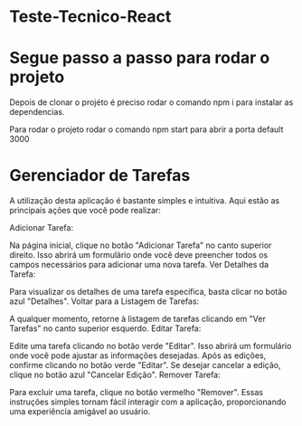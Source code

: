 # Teste-Tecnico-React

# Segue passo a passo para rodar o projeto

Depois de clonar o projéto é preciso rodar o comando npm i para instalar as dependencias.

Para rodar o projeto rodar o comando npm start para abrir a porta default 3000

# Gerenciador de Tarefas


A utilização desta aplicação é bastante simples e intuitiva. Aqui estão as principais ações que você pode realizar:

Adicionar Tarefa:

Na página inicial, clique no botão "Adicionar Tarefa" no canto superior direito. Isso abrirá um formulário onde você deve preencher todos os campos necessários para adicionar uma nova tarefa.
Ver Detalhes da Tarefa:

Para visualizar os detalhes de uma tarefa específica, basta clicar no botão azul "Detalhes".
Voltar para a Listagem de Tarefas:

A qualquer momento, retorne à listagem de tarefas clicando em "Ver Tarefas" no canto superior esquerdo.
Editar Tarefa:

Edite uma tarefa clicando no botão verde "Editar". Isso abrirá um formulário onde você pode ajustar as informações desejadas. Após as edições, confirme clicando no botão verde "Editar". Se desejar cancelar a edição, clique no botão azul "Cancelar Edição".
Remover Tarefa:

Para excluir uma tarefa, clique no botão vermelho "Remover".
Essas instruções simples tornam fácil interagir com a aplicação, proporcionando uma experiência amigável ao usuário.